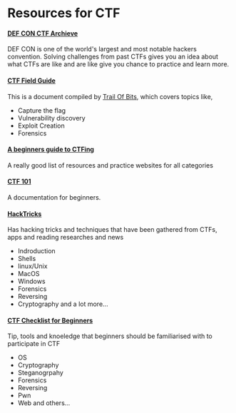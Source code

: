 # Resources for CTF

#### [DEF CON CTF Archieve](https://archive.ooo/)
DEF CON is one of the world's largest and most notable hackers convention. Solving challenges from past CTFs gives you an idea about what CTFs are like and are like 
give you chance to practice and learn more.

#### [CTF Field Guide](https://trailofbits.github.io/ctf/)
This is a document compiled by [Trail Of Bits](https://www.trailofbits.com), which covers topics like,
- Capture the flag
- Vulnerability discovery
- Exploit Creation
- Forensics

#### [A beginners guide to CTFing](https://jaimelightfoot.com/blog/so-you-want-to-ctf-a-beginners-guide/)
A really good list of resources and practice websites for all categories

#### [CTF 101](https://ctf101.org/)
A documentation for beginners.

#### [HackTricks](https://book.hacktricks.xyz/)
Has hacking tricks and techniques that have been gathered from CTFs, apps and reading researches and news
- Indroduction
- Shells
- linux/Unix
- MacOS
- Windows
- Forensics
- Reversing 
- Cryptography and a lot more...

#### [CTF Checklist for Beginners](https://fareedfauzi.gitbook.io/ctf-checklist-for-beginner/)
Tip, tools and knoeledge that beginners should be familiarised with to participate in CTF
- OS
- Cryptography
- Steganogrpahy
- Forensics
- Reversing
- Pwn
- Web and others...

